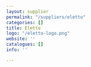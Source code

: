 ```yaml
---
layout: supplier
permalink: "/suppliers/eletto"
categories: []
title: Eletto
logo: "/eletto-logo.png"
website: ''
catalogues: []
info: ''

---
```

